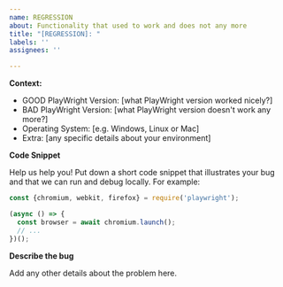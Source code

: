 ```yaml
---
name: REGRESSION
about: Functionality that used to work and does not any more
title: "[REGRESSION]: "
labels: ''
assignees: ''

---
```


**Context:**
- GOOD PlayWright Version: [what PlayWright version worked nicely?]
- BAD PlayWright Version: [what PlayWright version doesn't work any more?]
- Operating System: [e.g. Windows, Linux or Mac]
- Extra: [any specific details about your environment]

**Code Snippet**

Help us help you! Put down a short code snippet that illustrates your bug and
that we can run and debug locally. For example:

```javascript
const {chromium, webkit, firefox} = require('playwright');

(async () => {
  const browser = await chromium.launch();
  // ... 
})();
```

**Describe the bug**

Add any other details about the problem here.
